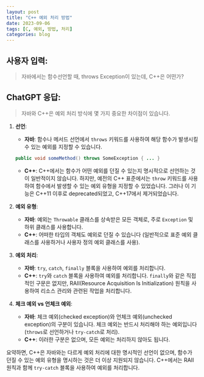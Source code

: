 ```yaml
---
layout: post
title: "C++ 예외 처리 방법"
date: 2023-09-06
tags: [C, 예외, 방법, 처리]
categories: blog
---
```


## 사용자 입력:
> 자바에서는 함수선언할 때, throws Exception이 있는데, C++은 어떤가?

## ChatGPT 응답:
> 자바와 C++은 예외 처리 방식에 몇 가지 중요한 차이점이 있습니다. 

1. **선언**: 
    - **자바**: 함수나 메서드 선언에서 `throws` 키워드를 사용하여 해당 함수가 발생시킬 수 있는 예외를 지정할 수 있습니다.
    ```java
    public void someMethod() throws SomeException { ... }
    ```
    - **C++**: C++에서는 함수가 어떤 예외를 던질 수 있는지 명시적으로 선언하는 것이 일반적이지 않습니다. 하지만, 예전의 C++ 표준에서는 `throw` 키워드를 사용하여 함수에서 발생할 수 있는 예외 유형을 지정할 수 있었습니다. 그러나 이 기능은 C++11 이후로 deprecated되었고, C++17에서 제거되었습니다.

2. **예외 유형**:
    - **자바**: 예외는 `Throwable` 클래스를 상속받은 모든 객체로, 주로 `Exception` 및 하위 클래스를 사용합니다.
    - **C++**: 어떠한 타입의 객체도 예외로 던질 수 있습니다 (일반적으로 표준 예외 클래스를 사용하거나 사용자 정의 예외 클래스를 사용).

3. **예외 처리**:
    - **자바**: `try`, `catch`, `finally` 블록을 사용하여 예외를 처리합니다.
    - **C++**: `try`와 `catch` 블록을 사용하여 예외를 처리합니다. `finally`와 같은 직접적인 구문은 없지만, RAII(Resource Acquisition Is Initialization) 원칙을 사용하여 리소스 관리와 관련된 작업을 처리합니다.

4. **체크 예외 vs 언체크 예외**:
    - **자바**: 체크 예외(checked exception)와 언체크 예외(unchecked exception)의 구분이 있습니다. 체크 예외는 반드시 처리해야 하는 예외입니다 (`throws`로 선언하거나 `try-catch`로 처리).
    - **C++**: 이러한 구분은 없으며, 모든 예외는 처리하지 않아도 됩니다.

요약하면, C++은 자바와는 다르게 예외 처리에 대한 명시적인 선언이 없으며, 함수가 던질 수 있는 예외 유형을 명시하는 것은 더 이상 지원되지 않습니다. C++에서는 RAII 원칙과 함께 `try-catch` 블록을 사용하여 예외를 처리합니다.

